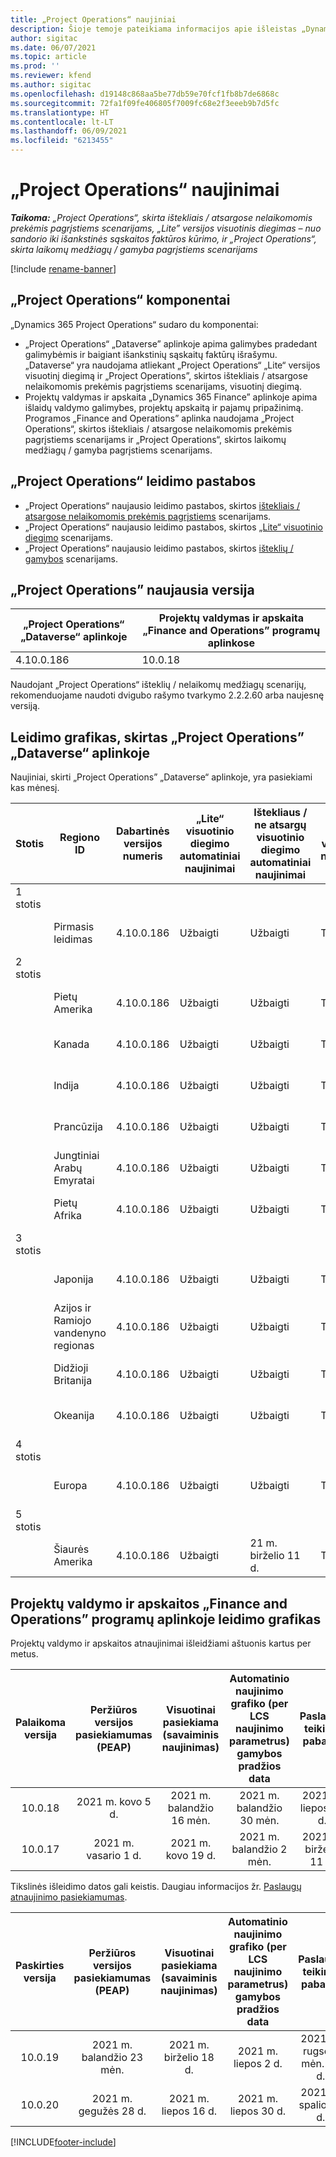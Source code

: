 ```yaml
---
title: „Project Operations“ naujiniai
description: Šioje temoje pateikiama informacijos apie išleistas „Dynamics 365 Project Operations“ versijas.
author: sigitac
ms.date: 06/07/2021
ms.topic: article
ms.prod: ''
ms.reviewer: kfend
ms.author: sigitac
ms.openlocfilehash: d19148c868aa5be77db59e70fcf1fb8b7de6868c
ms.sourcegitcommit: 72fa1f09fe406805f7009fc68e2f3eeeb9b7d5fc
ms.translationtype: HT
ms.contentlocale: lt-LT
ms.lasthandoff: 06/09/2021
ms.locfileid: "6213455"
---
```

# <a name="project-operations-updates"></a>„Project Operations“ naujinimai

_**Taikoma:** „Project Operations“, skirta ištekliais / atsargose nelaikomomis prekėmis pagrįstiems scenarijams, „Lite” versijos visuotinis diegimas – nuo sandorio iki išankstinės sąskaitos faktūros kūrimo, ir „Project Operations“, skirta laikomų medžiagų / gamyba pagrįstiems scenarijams_

[!include [rename-banner](~/includes/cc-data-platform-banner.md)]

## <a name="project-operations-components"></a>„Project Operations“ komponentai

„Dynamics 365 Project Operations“ sudaro du komponentai:

- „Project Operations“ „Dataverse” aplinkoje apima galimybes pradedant galimybėmis ir baigiant išankstinių sąskaitų faktūrų išrašymu. „Dataverse“ yra naudojama atliekant „Project Operations“ „Lite“ versijos visuotinį diegimą ir „Project Operations”, skirtos ištekliais / atsargose nelaikomomis prekėmis pagrįstiems scenarijams, visuotinį diegimą.
- Projektų valdymas ir apskaita „Dynamics 365 Finance” aplinkoje apima išlaidų valdymo galimybes, projektų apskaitą ir pajamų pripažinimą. Programos „Finance and Operations” aplinka naudojama „Project Operations“, skirtos ištekliais / atsargose nelaikomomis prekėmis pagrįstiems scenarijams ir „Project Operations“, skirtos laikomų medžiagų / gamyba pagrįstiems scenarijams.

## <a name="project-operations-release-notes"></a>„Project Operations“ leidimo pastabos
- „Project Operations“ naujausio leidimo pastabos, skirtos [ištekliais / atsargose nelaikomomis prekėmis pagrįstiems](whats-new-may-2021-resource-based.md) scenarijams.
- „Project Operations“ naujausio leidimo pastabos, skirtos [„Lite“ visuotinio diegimo](../pro/whats-new/whats-new-may-2021-lite.md) scenarijams.
- „Project Operations“ naujausio leidimo pastabos, skirtos [išteklių /  gamybos](../prod-pma/whats-new/whats-new-apr-2021-stocked.md) scenarijams.

## <a name="project-operations-latest-version"></a>„Project Operations” naujausia versija

| „Project Operations“ „Dataverse“ aplinkoje | Projektų valdymas ir apskaita „Finance and Operations” programų aplinkose | 
| --- | --- |
| 4.10.0.186 | 10.0.18 |

Naudojant „Project Operations“ išteklių / nelaikomų medžiagų scenarijų, rekomenduojame naudoti dvigubo rašymo tvarkymo 2.2.2.60 arba naujesnę versiją.

## <a name="release-schedule-for-project-operations-on-dataverse-environment"></a>Leidimo grafikas, skirtas „Project Operations” „Dataverse“ aplinkoje

Naujiniai, skirti „Project Operations” „Dataverse“ aplinkoje, yra pasiekiami kas mėnesį. 

| Stotis | Regiono ID | Dabartinės versijos numeris | „Lite“ visuotinio diegimo automatiniai naujinimai | Ištekliaus / ne atsargų visuotinio diegimo automatiniai naujinimai | Kitas versijos numeris | Kita visuotinai pasiekiama versija |
|-----------|-----------------------|-----------------|--------------|---------------------|---------------------|---------------------|
| 1 stotis |   &nbsp;              |    &nbsp;       | &nbsp;       |      &nbsp;         |      &nbsp;         |      &nbsp;         |
|   &nbsp;  | Pirmasis leidimas         |  4.10.0.186     | Užbaigti     | Užbaigti            | TBD                 | 21 m. gegužės 28 d.           |
| 2 stotis |   &nbsp;              |    &nbsp;       | &nbsp;       |      &nbsp;         |      &nbsp;         |      &nbsp;         |
|   &nbsp;  | Pietų Amerika         |  4.10.0.186     | Užbaigti     | Užbaigti            | TBD                 | 21 m. gegužės 28 d.           |
|    &nbsp; | Kanada                |  4.10.0.186     | Užbaigti     | Užbaigti            | TBD                 | 21 m. gegužės 28 d.           |
|   &nbsp;  | Indija                 |  4.10.0.186     | Užbaigti     | Užbaigti            | TBD                 | 21 m. gegužės 28 d.           |
|   &nbsp;  | Prancūzija                |  4.10.0.186     | Užbaigti     | Užbaigti            | TBD                 | 21 m. gegužės 28 d.           |
|   &nbsp;  | Jungtiniai Arabų Emyratai  |  4.10.0.186     | Užbaigti     | Užbaigti            | TBD                 | 21 m. gegužės 28 d.           |
|   &nbsp;  | Pietų Afrika          |  4.10.0.186     | Užbaigti     | Užbaigti            | TBD                 | 21 m. gegužės 28 d.           |
| 3 stotis |      &nbsp;           |     &nbsp;      |     &nbsp;   |      &nbsp;         |      &nbsp;         |      &nbsp;         |
|   &nbsp;  | Japonija                 |  4.10.0.186     | Užbaigti     | Užbaigti            | TBD                 | 21 m. birželio 04 d.          |
|   &nbsp;  | Azijos ir Ramiojo vandenyno regionas          |  4.10.0.186     | Užbaigti     | Užbaigti            | TBD                 | 21 m. birželio 04 d.          |
|   &nbsp;  | Didžioji Britanija         |  4.10.0.186     | Užbaigti     | Užbaigti            | TBD                 | 21 m. birželio 04 d.          |
|   &nbsp;  | Okeanija               |  4.10.0.186     | Užbaigti     | Užbaigti            | TBD                 | 21 m. birželio 04 d.          |
| 4 stotis |     &nbsp;            |     &nbsp;      |     &nbsp;   |      &nbsp;         |      &nbsp;         |      &nbsp;         |
|   &nbsp;  | Europa                |  4.10.0.186     | Užbaigti     | Užbaigti            | TBD                 | 21 m. birželio 11 d.          |
| 5 stotis |     &nbsp;            |     &nbsp;      |     &nbsp;   |      &nbsp;         |      &nbsp;         |      &nbsp;         |
|   &nbsp;  | Šiaurės Amerika         |  4.10.0.186     | Užbaigti     | 21 m. birželio 11 d.          | TBD                 | 21 m. birželio 18 d.          |

## <a name="release-schedule-for-project-management-and-accounting-in-the-finance-and-operations-apps-environment"></a>Projektų valdymo ir apskaitos „Finance and Operations” programų aplinkoje leidimo grafikas

Projektų valdymo ir apskaitos atnaujinimai išleidžiami aštuonis kartus per metus.

|          Palaikoma versija          | Peržiūros versijos pasiekiamumas (PEAP) | Visuotinai pasiekiama (savaiminis naujinimas) | Automatinio naujinimo grafiko (per LCS naujinimo parametrus) gamybos pradžios data |   Paslaugų teikimo pabaiga   |
|:-------------------------:|:---------------------------:|:---------------------------------:|:--------------------------------------------------------------------:|:------------------:|
|          10.0.18          |        2021 m. kovo 5 d.        |           2021 m. balandžio 16 mėn.          |                            2021 m. balandžio 30 mėn.                            |    2021 m. liepos 16 d.   |
|          10.0.17          |       2021 m. vasario 1 d.      |           2021 m. kovo 19 d.          |                             2021 m. balandžio 2 mėn.                            |    2021 m. birželio 11 d.   |

Tikslinės išleidimo datos gali keistis. Daugiau informacijos žr. [Paslaugų atnaujinimo pasiekiamumas](/dynamics365/fin-ops-core/fin-ops/get-started/public-preview-releases?toc=%2fdynamics365%2ffinance%2ftoc.json).

|          Paskirties versija          | Peržiūros versijos pasiekiamumas (PEAP) | Visuotinai pasiekiama (savaiminis naujinimas) | Automatinio naujinimo grafiko (per LCS naujinimo parametrus) gamybos pradžios data |   Paslaugų teikimo pabaiga   |
|:-------------------------:|:---------------------------:|:---------------------------------:|:--------------------------------------------------------------------:|:------------------:|
|          10.0.19          |        2021 m. balandžio 23 mėn.       |            2021 m. birželio 18 d.           |                             2021 m. liepos 2 d.                             | 2021 m. rugsėjo mėn. 17 d. |
|          10.0.20          |         2021 m. gegužės 28 d.        |           2021 m. liepos 16 d.           |                             2021 m. liepos 30 d.                             |  2021 m. spalio 22 d.  |



[!INCLUDE[footer-include](../includes/footer-banner.md)]
